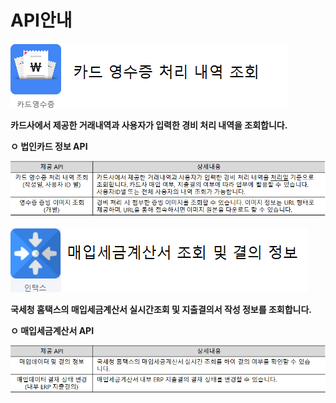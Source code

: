 # API안내

![](../../.gitbook/assets/image%20%2874%29.png)

 **카드사에서 제공한 거래내역과 사용자가 입력한 경비 처리 내역을 조회합니다.**

 **ㅇ 법인카드 정보 API**    

![\[&#xADF8;&#xB9BC;1\] API 0411A, 0412](../../.gitbook/assets/image%20%28147%29.png)

![](../../.gitbook/assets/image%20%2882%29.png)

 **국세청 홈택스의 매입세금계산서 실시간조회 및 지출결의서 작성 정보를 조회합니다.**

 **ㅇ 매입세금계산서 API**

![\[&#xADF8;&#xB9BC;2\] API 0811, 0812](../../.gitbook/assets/image%20%28215%29.png)



